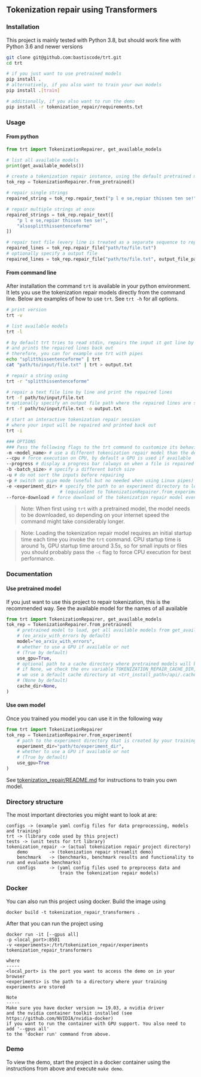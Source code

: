 ## Tokenization repair using Transformers

### Installation

This project is mainly tested with Python 3.8, but should work fine with Python 3.6 and newer versions

```bash
git clone git@github.com:bastiscode/trt.git
cd trt

# if you just want to use pretrained models
pip install .
# alternatively, if you also want to train your own models
pip install .[train]

# additionally, if you also want to run the demo
pip install -r tokenization_repair/requirements.txt
```

### Usage

#### From python
```python
from trt import TokenizationRepairer, get_available_models

# list all available models
print(get_available_models())

# create a tokenization repair instance, using the default pretrained model
tok_rep = TokenizationRepairer.from_pretrained()

# repair single strings
repaired_string = tok_rep.repair_text("p l e se,repiar thissen ten se!")

# repair multiple strings at once
repaired_strings = tok_rep.repair_text([
    "p l e se,repiar thissen ten se!",
    "alsosplitthissentenceforme"    
])

# repair text file (every line is treated as a separate sequence to repair)
repaired_lines = tok_rep.repair_file("path/to/file.txt")
# optionally specify a output file
repaired_lines = tok_rep.repair_file("path/to/file.txt", output_file_path="save/output/here.txt")
```

#### From command line

After installation the command `trt` is available in your python environment. It lets you use the tokenization 
repair models directly from the command line. Below are examples of how to use `trt`. 
See `trt -h` for all options.

```bash
# print version
trt -v

# list available models
trt -l

# by default trt tries to read stdin, repairs the input it got line by line 
# and prints the repaired lines back out
# therefore, you can for example use trt with pipes
echo "splitthissentenceforme" | trt
cat "path/to/input/file.txt" | trt > output.txt

# repair a string using
trt -r "splitthissentenceforme"

# repair a text file line by line and print the repaired lines
trt -f path/to/input/file.txt
# optionally specify an output file path where the repaired lines are saved
trt -f path/to/input/file.txt -o output.txt

# start an interactive tokenization repair session
# where your input will be repaired and printed back out
trt -i

### OPTIONS
### Pass the following flags to the trt command to customize its behaviour
-m <model_name> # use a different tokenization repair model than the default one 
--cpu # force execution on CPU, by default a GPU is used if available
--progress # display a progress bar (always on when a file is repaired using -f)
-b <batch_size> # specify a different batch size
-u # do not sort the inputs before repairing
-p # switch on pipe mode (useful but no needed when using Linux pipes)
-e <experiment_dir> # specify the path to an experiment directory to load the model from 
                    # (equivalent to TokenizationRepairer.from_experiment(experiment_dir) in python API)
--force-download # force download of the tokenization repair model even if it was already downloaded
```

> Note: When first using `trt` with a pretrained model, the model needs to be downloaded, so depending on 
> your internet speed the command might take considerably longer.

> Note: Loading the tokenization repair model requires an initial startup time each time you 
> invoke the `trt` command. CPU startup time is around 1s, GPU startup time around 3.5s, so for small 
> inputs or files you should probably pass the `-c` flag to force CPU execution for best performance.

### Documentation

#### Use pretrained model
If you just want to use this project to repair tokenization, this is the
recommended way. See the available model for the names of all available
```python
from trt import TokenizationRepairer, get_available_models
tok_rep = TokenizationRepairer.from_pretrained(
    # pretrained model to load, get all available models from get_available_models() 
    # (eo_arxiv_with_errors by default)
    model="eo_arxiv_with_errors", 
    # whether to use a GPU if available or not 
    # (True by default)
    use_gpu=True, 
    # optional path to a cache directory where pretrained models will be downloaded to,
    # if None, we check the env variable TOKENIZATION_REPAIR_CACHE_DIR, if it is not set 
    # we use a default cache directory at <trt_install_path>/api/.cache 
    # (None by default)
    cache_dir=None, 
)
```

#### Use own model
Once you trained you model you can use it in the following way
```python
from trt import TokenizationRepairer
tok_rep = TokenizationRepairer.from_experiment(
    # path to the experiment directory that is created by your training run
    experiment_dir="path/to/experiment_dir",
    # whether to use a GPU if available or not 
    # (True by default)
    use_gpu=True
)
```

See [tokenization_repair/README.md](tokenization_repair/README.md) for instructions to train you own model.

### Directory structure

The most important directories you might want to look at are:
```
configs -> (example yaml config files for data preprocessing, models and training)
trt -> (library code used by this project)
tests -> (unit tests for trt library)
tokenization_repair -> (actual tokenization repair project directory)
    demo        -> (tokenization repair streamlit demo)
    benchmark   -> (benchmarks, benchmark results and functionality to run and evaluate benchmarks)
    configs     -> (yaml config files used to preprocess data and 
                    train the tokenization repair models)
```

### Docker

You can also run this project using docker. Build the image using 

`docker build -t tokenization_repair_transformers .`

After that you can run the project using

```
docker run -it [--gpus all] 
-p <local_port>:8501 
-v <experiments>:/trt/tokenization_repair/experiments 
tokenization_repair_transformers

where 
-----
<local_port> is the port you want to access the demo on in your browser
<experiments> is the path to a directory where your training experiments are stored

Note
-----
Make sure you have docker version >= 19.03, a nvidia driver
and the nvidia container toolkit installed (see https://github.com/NVIDIA/nvidia-docker)
if you want to run the container with GPU support. You also need to add '--gpus all' 
to the 'docker run' command from above.
```

### Demo

To view the demo, start the project in a docker container using the instructions from above
and execute `make demo`.
